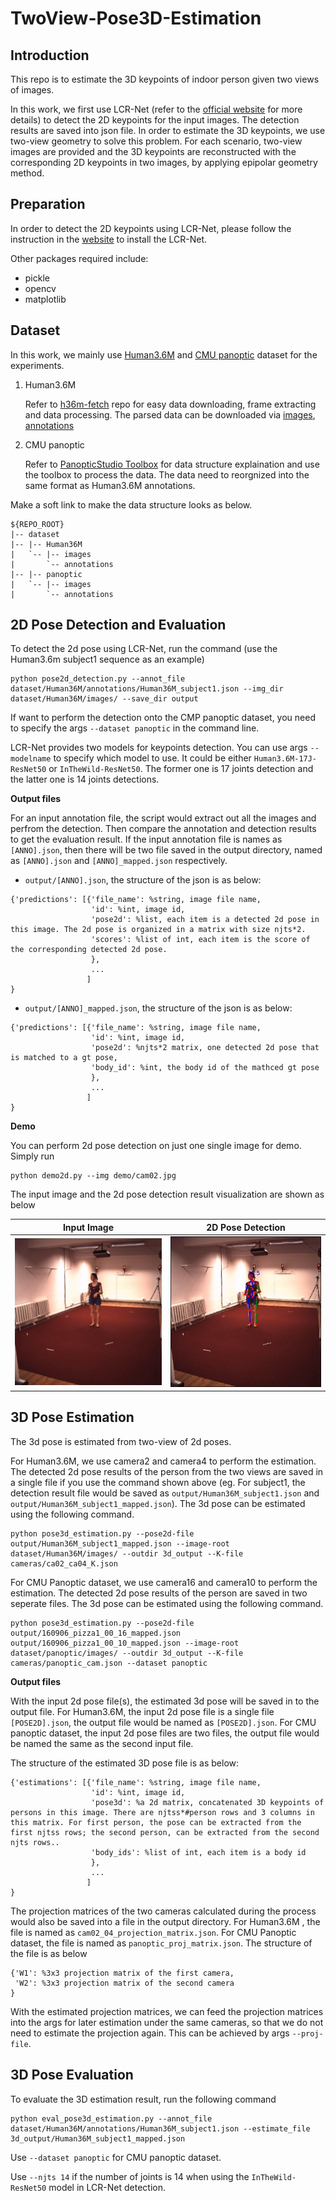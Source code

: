 # TwoView-Pose3D-Estimation

## Introduction

This repo is to estimate the 3D keypoints of indoor person given two views of images.

In this work, we first use LCR-Net (refer to the [official website](https://thoth.inrialpes.fr/src/LCR-Net/) for more details) to detect the 2D keypoints for the input images. The detection results are saved into json file. In order to estimate the 3D keypoints, we use two-view geometry to solve this problem. For each scenario, two-view images are provided and the 3D keypoints are reconstructed with the corresponding 2D keypoints in two images, by applying epipolar geometry method.

## Preparation 

In order to detect the 2D keypoints using LCR-Net, please follow the instruction in the [website](https://thoth.inrialpes.fr/src/LCR-Net/) to install the LCR-Net.

Other packages required include:
* pickle
* opencv
* matplotlib

## Dataset

In this work, we mainly use [Human3.6M](http://vision.imar.ro/human3.6m/description.php) and [CMU panoptic](http://domedb.perception.cs.cmu.edu/index.html) dataset for the experiments. 

1. Human3.6M

   Refer to [h36m-fetch](https://github.com/anibali/h36m-fetch) repo for easy data downloading, frame extracting and data processing. The parsed data can be downloaded via [images](https://cv.snu.ac.kr/dataset/3DMPPE/Human36M/images.zip), [annotations](https://cv.snu.ac.kr/dataset/3DMPPE/Human36M/annotations.zip)

2. CMU panoptic

   Refer to [PanopticStudio Toolbox](https://github.com/CMU-Perceptual-Computing-Lab/panoptic-toolbox) for data structure explaination and use the toolbox to process the data. The data need to reorgnized into the same format as Human3.6M annotations.
   
Make a soft link to make the data structure looks as below.
```
${REPO_ROOT}
|-- dataset
|-- |-- Human36M
|   `-- |-- images
|       `-- annotations
|-- |-- panoptic
|   `-- |-- images
|       `-- annotations
```
   
## 2D Pose Detection and Evaluation

To detect the 2d pose using LCR-Net, run the command (use the Human3.6m subject1 sequence as an example)
```
python pose2d_detection.py --annot_file dataset/Human36M/annotations/Human36M_subject1.json --img_dir dataset/Human36M/images/ --save_dir output 
```
If want to perform the detection onto the CMP panoptic dataset, you need to specify the args `--dataset panoptic` in the command line.

LCR-Net provides two models for keypoints detection. You can use args `--modelname` to specify which model to use. It could be either `Human3.6M-17J-ResNet50` or `InTheWild-ResNet50`. The former one is 17 joints detection and the latter one is 14 joints detections.

**Output files**

For an input annotation file, the script would extract out all the images and perfrom the detection. Then compare the annotation and detection results to get the evaluation result. If the input annotation file is names as `[ANNO].json`, then there will be two file saved in the output directory, named as `[ANNO].json` and `[ANNO]_mapped.json` respectively. 

* `output/[ANNO].json`, the structure of the json is as below:
```
{'predictions': [{'file_name': %string, image file name,
                  'id': %int, image id,
                  'pose2d': %list, each item is a detected 2d pose in this image. The 2d pose is organized in a matrix with size njts*2.
                  'scores': %list of int, each item is the score of the corresponding detected 2d pose.
                  }, 
                  ...
                 ]
}
```

* `output/[ANNO]_mapped.json`, the structure of the json is as below:
```
{'predictions': [{'file_name': %string, image file name,
                  'id': %int, image id,
                  'pose2d': %njts*2 matrix, one detected 2d pose that is matched to a gt pose,
                  'body_id': %int, the body id of the mathced gt pose
                  }, 
                  ...
                 ]
}
```

**Demo**

You can perform 2d pose detection on just one single image for demo. Simply run
```
python demo2d.py --img demo/cam02.jpg
```

The input image and the 2d pose detection result visualization are shown as below

Input Image             |  2D Pose Detection
:-------------------------:|:-------------------------:
<img src="https://github.com/MayingS/TwoView-Pose3D-Estimation/blob/master/demo/cam02.jpg" width="300"/>  |  <img src="https://github.com/MayingS/TwoView-Pose3D-Estimation/blob/master/demo/cam02_pose2d.jpg" width="300"/>

## 3D Pose Estimation

The 3d pose is estimated from two-view of 2d poses. 

For Human3.6M, we use camera2 and camera4 to perform the estimation. The detected 2d pose results of the person from the two views are saved in a single file if you use the command shown above (eg. For subject1, the detection result file would be saved as `output/Human36M_subject1.json` and `output/Human36M_subject1_mapped.json`). The 3d pose can be estimated using the following command.
```
python pose3d_estimation.py --pose2d-file output/Human36M_subject1_mapped.json --image-root dataset/Human36M/images/ --outdir 3d_output --K-file cameras/ca02_ca04_K.json
```
For CMU Panoptic dataset, we use camera16 and camera10 to perform the estimation. The detected 2d pose results of the person are saved in two seperate files. The 3d pose can be estimated using the following command.
```
python pose3d_estimation.py --pose2d-file output/160906_pizza1_00_16_mapped.json output/160906_pizza1_00_10_mapped.json --image-root dataset/panoptic/images/ --outdir 3d_output --K-file cameras/panoptic_cam.json --dataset panoptic
```

**Output files**

With the input 2d pose file(s), the estimated 3d pose will be saved in to the output file. For Human3.6M, the input 2d pose file is a single file `[POSE2D].json`, the output file would be named as `[POSE2D].json`. For CMU panoptic dataset, the input 2d pose files are two files, the output file would be named the same as the second input file. 

The structure of the estimated 3D pose file is as below:
```
{'estimations': [{'file_name': %string, image file name,
                  'id': %int, image id,
                  'pose3d': %a 2d matrix, concatenated 3D keypoints of persons in this image. There are njtss*#person rows and 3 columns in this matrix. For first person, the pose can be extracted from the first njtss rows; the second person, can be extracted from the second njts rows..
                  'body_ids': %list of int, each item is a body id
                  }, 
                  ...
                 ]
}
```
The projection matrices of the two cameras calculated during the process would also be saved into a file in the output directory. For Human3.6M , the file is named as `cam02_04_projection_matrix.json`. For CMU Panoptic dataset, the file is named as `panoptic_proj_matrix.json`. The structure of the file is as below
```
{'W1': %3x3 projection matrix of the first camera,
 'W2': %3x3 projection matrix of the second camera
}
```
With the estimated projection matrices, we can feed the projection matrices into the args for later estimation under the same cameras, so that we do not need to estimate the projection again. This can be achieved by args `--proj-file`.

## 3D Pose Evaluation

To evaluate the 3D estimation result, run the following command
```
python eval_pose3d_estimation.py --annot_file dataset/Human36M/annotations/Human36M_subject1.json --estimate_file 3d_output/Human36M_subject1_mapped.json
```
Use `--dataset panoptic` for CMU panoptic dataset.

Use `--njts 14` if the number of joints is 14 when using the `InTheWild-ResNet50` model in LCR-Net detection.

